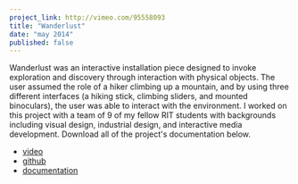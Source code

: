 ```yaml
---
project_link: http://vimeo.com/95558093
title: "Wanderlust"
date: "may 2014"
published: false
---
```


Wanderlust was an interactive installation piece designed to invoke exploration and discovery through interaction with physical objects. The user assumed the role of a hiker climbing up a mountain, and by using three different interfaces (a hiking stick, climbing sliders, and mounted binoculars), the user was able to interact with the environment. I worked on this project with a team of 9 of my fellow RIT students with backgrounds including visual design, industrial design, and interactive media development. Download all of the project's documentation below.

- [video][video]
- [github][github]
- [documentation][docs]

[video]: http://vimeo.com/95558093
[github]: https://github.com/SugarPeas/WanderLust
[docs]: assets/media/Wanderlust_Documentation.pdf
